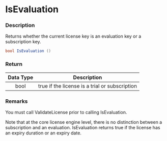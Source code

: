 # IsEvaluation

### Description

Returns whether the current license key is an evaluation key or a subscription key.

```c#
bool IsEvaluation ()
```

### Return

| Data Type | Description                                    |
| :-------: | ---------------------------------------------- |
|    bool   | true if the license is a trial or subscription |

### Remarks

You must call ValidateLicense prior to calling IsEvaluation.

Note that at the core license engine level, there is no distinction between a subscription and an evaluation. IsEvaluation returns true if the license has an expiry duration or an expiry date.

